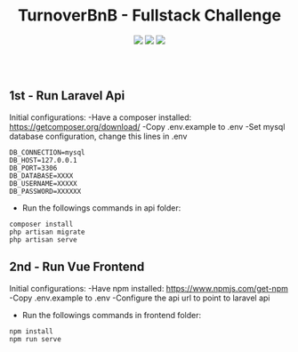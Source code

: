 <p align="center">
  <h1 align="center"> TurnoverBnB - Fullstack Challenge </h1>
  <p align="center"> <img src="https://img.shields.io/badge/laravel%20-%23FF2D20.svg?&style=for-the-badge&logo=laravel&logoColor=white"/> <img src="https://img.shields.io/badge/mysql-%2300f.svg?&style=for-the-badge&logo=mysql&logoColor=white"/> <img src="https://img.shields.io/badge/vuejs%20-%2335495e.svg?&style=for-the-badge&logo=vue.js&logoColor=%234FC08D"/> </p>
</p>
<br>
<br>

## 1st - Run Laravel Api

Initial configurations:
-Have a composer installed: https://getcomposer.org/download/
-Copy .env.example to .env
-Set mysql database configuration, change this lines in .env

```
DB_CONNECTION=mysql
DB_HOST=127.0.0.1
DB_PORT=3306
DB_DATABASE=XXXX
DB_USERNAME=XXXXX
DB_PASSWORD=XXXXXX
```

- Run the followings commands in api folder:

```
composer install
php artisan migrate
php artisan serve
```

## 2nd - Run Vue Frontend

Initial configurations:
-Have npm installed: https://www.npmjs.com/get-npm
-Copy .env.example to .env
-Configure the api url to point to laravel api

- Run the followings commands in frontend folder:

```
npm install
npm run serve
```
